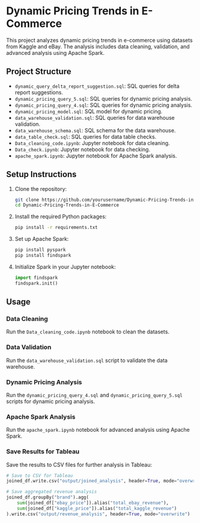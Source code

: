 # Dynamic Pricing Trends in E-Commerce

This project analyzes dynamic pricing trends in e-commerce using datasets from Kaggle and eBay. The analysis includes data cleaning, validation, and advanced analysis using Apache Spark.

## Project Structure

- `dynamic_query_delta_report_suggestion.sql`: SQL queries for delta report suggestions.
- `dynamic_pricing_query_5.sql`: SQL queries for dynamic pricing analysis.
- `dynamic_pricing_query_4.sql`: SQL queries for dynamic pricing analysis.
- `dynamic_pricing_model.sql`: SQL model for dynamic pricing.
- `data_warehouse_validation.sql`: SQL queries for data warehouse validation.
- `data_warehouse_schema.sql`: SQL schema for the data warehouse.
- `data_table_check.sql`: SQL queries for data table checks.
- `Data_cleaning_code.ipynb`: Jupyter notebook for data cleaning.
- `Data_check.ipynb`: Jupyter notebook for data checking.
- `apache_spark.ipynb`: Jupyter notebook for Apache Spark analysis.

## Setup Instructions

1. Clone the repository:
    ```sh
    git clone https://github.com/yourusername/Dynamic-Pricing-Trends-in-E-Commerce.git
    cd Dynamic-Pricing-Trends-in-E-Commerce
    ```

2. Install the required Python packages:
    ```sh
    pip install -r requirements.txt
    ```

3. Set up Apache Spark:
    ```sh
    pip install pyspark
    pip install findspark
    ```

4. Initialize Spark in your Jupyter notebook:
    ```python
    import findspark
    findspark.init()
    ```

## Usage

### Data Cleaning

Run the `Data_cleaning_code.ipynb` notebook to clean the datasets.

### Data Validation

Run the `data_warehouse_validation.sql` script to validate the data warehouse.

### Dynamic Pricing Analysis

Run the `dynamic_pricing_query_4.sql` and `dynamic_pricing_query_5.sql` scripts for dynamic pricing analysis.

### Apache Spark Analysis

Run the `apache_spark.ipynb` notebook for advanced analysis using Apache Spark.

### Save Results for Tableau

Save the results to CSV files for further analysis in Tableau:
```python
# Save to CSV for Tableau
joined_df.write.csv("output/joined_analysis", header=True, mode="overwrite")

# Save aggregated revenue analysis
joined_df.groupBy("brand").agg(
    sum(joined_df["ebay_price"]).alias("total_ebay_revenue"),
    sum(joined_df["kaggle_price"]).alias("total_kaggle_revenue")
).write.csv("output/revenue_analysis", header=True, mode="overwrite")
```

